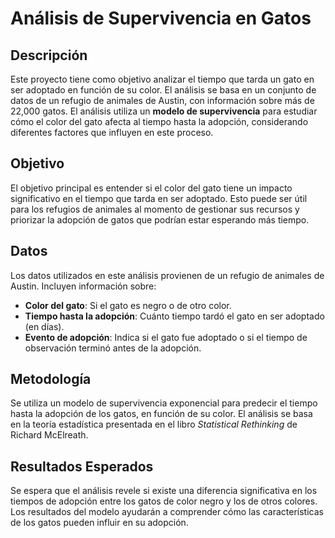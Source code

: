 # Análisis de Supervivencia en Gatos

## Descripción

Este proyecto tiene como objetivo analizar el tiempo que tarda un gato en ser adoptado en función de su color. El análisis se basa en un conjunto de datos de un refugio de animales de Austin, con información sobre más de 22,000 gatos. El análisis utiliza un **modelo de supervivencia** para estudiar cómo el color del gato afecta al tiempo hasta la adopción, considerando diferentes factores que influyen en este proceso.

## Objetivo

El objetivo principal es entender si el color del gato tiene un impacto significativo en el tiempo que tarda en ser adoptado. Esto puede ser útil para los refugios de animales al momento de gestionar sus recursos y priorizar la adopción de gatos que podrían estar esperando más tiempo.

## Datos

Los datos utilizados en este análisis provienen de un refugio de animales de Austin. Incluyen información sobre:

- **Color del gato**: Si el gato es negro o de otro color.
- **Tiempo hasta la adopción**: Cuánto tiempo tardó el gato en ser adoptado (en días).
- **Evento de adopción**: Indica si el gato fue adoptado o si el tiempo de observación terminó antes de la adopción.

## Metodología

Se utiliza un modelo de supervivencia exponencial para predecir el tiempo hasta la adopción de los gatos, en función de su color. El análisis se basa en la teoría estadística presentada en el libro *Statistical Rethinking* de Richard McElreath.

## Resultados Esperados

Se espera que el análisis revele si existe una diferencia significativa en los tiempos de adopción entre los gatos de color negro y los de otros colores. Los resultados del modelo ayudarán a comprender cómo las características de los gatos pueden influir en su adopción.


